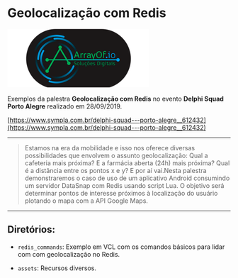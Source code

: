 # Geolocalização com Redis



![Logotipo](assets/logo.png)



Exemplos da palestra  **Geolocalização com Redis** no evento **Delphi Squad Porto Alegre** realizado em 28/09/2019.

[https://www.sympla.com.br/delphi-squad---porto-alegre__612432](https://www.sympla.com.br/delphi-squad---porto-alegre__612432)  

---



> Estamos na era da mobilidade e isso nos oferece diversas possibilidades que envolvem o assunto geolocalização: Qual a cafeteria mais próxima? E a farmácia aberta (24h) mais próxima? Qual é a distância entre os pontos x e y? E por aí vai.Nesta palestra demonstraremos o caso de uso de um aplicativo Android consumindo um servidor DataSnap com Redis usando script Lua. O objetivo será determinar pontos de interesse próximos à localização do usuário plotando o mapa com a  API Google Maps.



---

## Diretórios:

- `redis_commands`: Exemplo em VCL com os comandos básicos para lidar com com geolocalização no Redis.



- `assets`: Recursos diversos.